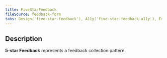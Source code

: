 ```yaml
---
title: FiveStarFeedback
fileSource: feedback-form
tabs: Design('five-star-feedback'), A11y('five-star-feedback-a11y'), Example('five-star-feedback-code')
---
```


## Description

**5-star Feedback** represents a feedback collection pattern.

